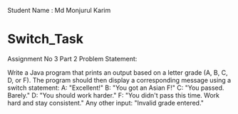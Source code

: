 Student Name : Md Monjurul Karim
# Switch_Task
Assignment No 3 Part 2
Problem Statement:

Write a Java program that prints an output based on a letter grade (A, B, C, D, or F). The program should 
then display a corresponding message using a switch statement:
A: "Excellent!"
B: "You got an Asian F!"
C: "You passed. Barely."
D: "You should work harder."
F: "You didn't pass this time. Work hard and stay consistent."
Any other input: "Invalid grade entered."
